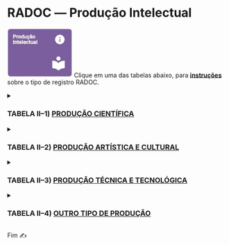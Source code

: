 # RADOC &#x2015; Produção Intelectual

<img src="../media/painel-producao-intelectual.jpg" width="150"> Clique em uma das tabelas abaixo, para <ins>**instruções**</ins> sobre o tipo de registro RADOC.

<details><summary><b><H3>TABELA II–1) <ins>PRODUÇÃO CIENTÍFICA</ins></H3></b></summary>

|Item|Descrição|Pontos|**Origem do Registro**|
|-|-|-|-|
|1|Artigo completo ou texto literário publicado em periódico|-|-|
|1.1|.... Com classificação no Qualis/CAPES **A**|25|[Registro oriundo do _Lattes_](./fonte-lattes.md)|
|1.2|.... Com classificação no Qualis/CAPES **B**|20|[Registro oriundo do _Lattes_](./fonte-lattes.md)|
|1.3|.... Com classificação no Qualis/CAPES **C**|15|[Registro oriundo do _Lattes_](./fonte-lattes.md)|
|1.4|.... Não sujeito à classificação no Qualis/CAPES|10 (máx. 10)|[Registro oriundo do _Lattes_](./fonte-lattes.md)|
|2|Resumo de artigo em periódicos especializados<br>nacional ou internacional com corpo editorial|5|[O docente insere o registro](./fonte-insercao.md)|
|3|Artigos ou textos literários em repositórios de<br>publicação eletrônica ligados a editoras ou universidades|5 (máx. 10)|[O docente insere o registro](./fonte-insercao.md)|
|4|Resumo expandido publicado em anais de congresso|(máx. 10)|-|
|4.1|....	Internacional|8|[Registro oriundo do _Lattes_](./fonte-lattes.md)|
|4.2|.... Nacional|6|[Registro oriundo do _Lattes_](./fonte-lattes.md)|
|4.3|....	Regional ou Local|4|[Registro oriundo do _Lattes_](./fonte-lattes.md)|
|5|Resumo simples publicado em anais de congresso|(máx. 10)|-|
|5.1|.... Internacional|4|[Registro oriundo do _Lattes_](./fonte-lattes.md)|
|5.2|.... Nacional|3|[Registro oriundo do _Lattes_](./fonte-lattes.md)|
|5.3|.... Regional ou Local|2|[Registro oriundo do _Lattes_](./fonte-lattes.md)|
|6|Trabalho completo publicado em anais de congresso científico|10|[Registro oriundo do _Lattes_](./fonte-lattes.md)|
|7|Livro publicado com selo de editora que possua corpo editorial|40|[Registro oriundo do _Lattes_](./fonte-lattes.md)|
|8|Livro publicado com selo de editora que não possua corpo editorial|10|[Registro oriundo do _Lattes_](./fonte-lattes.md)|
|9|Capítulo de livro publicado com selo de editora<br>que possua corpo editorial|10 (máx. 40)|[Registro oriundo do _Lattes_](./fonte-lattes.md)|
|10|Edição ou organização de livro (coletânea) publicado<br>com selo de editora que possua corpo editorial|12|[Registro oriundo do _Lattes_](./fonte-lattes.md)|
|11|Capítulo traduzido de livro publicado<br>com selo de editora que possua corpo editorial|5 (máx. 20)|[Registro oriundo do _Lattes_](./fonte-lattes.md)|
|12|Tradução de livro publicado com selo de editora que possua corpo editorial|20|[Registro oriundo do _Lattes_](./fonte-lattes.md)|
|13|Tradução de artigos publicados em periódicos<br>com classificação no Qualis|10|[O docente insere o registro](./fonte-insercao.md)|
|14|Resenhas, prefácios ou verbetes|5|[O docente insere o registro](./fonte-insercao.md)|
|15|Tradução de resenhas, prefácios ou verbetes|2|[O docente insere o registro](./fonte-insercao.md)|
|16|Livro didático desenvolvido para projetos<br>institucionais/governamentais|10|[Registro oriundo do _Lattes_](./fonte-lattes.md)|
|17|Editor de Anais de Eventos|(máx. 1 evento)|-|
|17.1|.... Internacional|15|[O docente insere o registro](./fonte-insercao.md)|
|17.2|.... Nacional|10|[O docente insere o registro](./fonte-insercao.md)|
|17.3|.... Regional ou Local|5|[O docente insere o registro](./fonte-insercao.md)|
|18|Dissertação de Mestrado defendida e aprovada<br>(sendo o docente o autor da dissertação)|20|[Registro oriundo do _Lattes_](./fonte-lattes.md)|
|19|Tese de Doutorado defendida e aprovada<br>(sendo o docente o autor da tese)|40|[Registro oriundo do _Lattes_](./fonte-lattes.md)|
|20|Bolsista de Produtividade do CNPq|20<br>(para 12 meses)|[O docente insere o registro](./fonte-insercao.md)|
</details>

<details><summary><b><H3>TABELA II–2) <ins>PRODUÇÃO ARTÍSTICA E CULTURAL</ins></H3></b></summary>

|Item|Descrição|Pontos|**Origem do Registro**|
|-|-|-|-|
|1|Criação, produção e direção de filmes, vídeos, discos,<br>audiovisuais, coreografias, peças teatrais, óperas ou musicais,<br>ou musicais apresentados em eventos|-|-|
|1.1|.... Locais ou regionais|10|[Registro oriundo do _Lattes_](./fonte-lattes.md)|
|1.2|.... Nacionais|15|[Registro oriundo do _Lattes_](./fonte-lattes.md)|
|1.3|.... Internacionais|20|[Registro oriundo do _Lattes_](./fonte-lattes.md)|
|2|Criação e produção do projeto gráfico de livros: concepção gráfica<br>(mancha gráfica, diagramação, escolha de fonte)|10|[Registro oriundo do _Lattes_](./fonte-lattes.md)|
|3|Criação de trilha sonora para cinema, televisão ou teatro|15|[Registro oriundo do _Lattes_](./fonte-lattes.md)|
|4|Criação e produção de projeto de iluminação cênica,<br>figurinos, formas animadas e similares|15|[Registro oriundo do _Lattes_](./fonte-lattes.md)|
|5|Design de impressos por peça|1<br>(máx. 20)|[Registro oriundo do _Lattes_](./fonte-lattes.md)|
|6|Exposições e apresentações artísticas locais ou regionais|-|-|
|6.1|.... Participação individual, camerista, solista ou ator principal|16|[Registro oriundo do _Lattes_](./fonte-lattes.md)|
|6.2|.... Participação coletiva ou coadjuvante|5|[Registro oriundo do _Lattes_](./fonte-lattes.md)|
|7|Exposições e apresentações artísticas nacionais|-|-|
|7.1|.... Participação individual, camerista, solista ou ator principal|20|[Registro oriundo do _Lattes_](./fonte-lattes.md)|
|7.2|.... Participação coletiva ou coadjuvante|10|[Registro oriundo do _Lattes_](./fonte-lattes.md)|
|8|Exposições e apresentações artísticas internacionais|-|-|
|8.1|.... Participação individual, camerista, solista ou ator principal|20|[Registro oriundo do _Lattes_](./fonte-lattes.md)|
|8.2|.... Participação coletiva ou coadjuvante|15|[Registro oriundo do _Lattes_](./fonte-lattes.md)|
|9|Composições musicais|-|-|
|9.1|.... Editadas|20|[Registro oriundo do _Lattes_](./fonte-lattes.md)|
|9.2|.... Publicadas em revistas científicas|20|[Registro oriundo do _Lattes_](./fonte-lattes.md)|
|9.3|.... Gravadas|20|[Registro oriundo do _Lattes_](./fonte-lattes.md)|
|9.4|.... Executadas em apresentações públicas|15|[Registro oriundo do _Lattes_](./fonte-lattes.md)|
|10|Produção artística, arquitetônica ou de design premiada em evento|-|-|
|10.1|.... Local ou regional|5|[Registro oriundo do _Lattes_](./fonte-lattes.md)|
|10.2|.... Nacional|10|[Registro oriundo do _Lattes_](./fonte-lattes.md)|
|10.3|.... Internacional|15|[Registro oriundo do _Lattes_](./fonte-lattes.md)|
|11|Arranjos musicais (canto, coral e orquestral)|5|[Registro oriundo do _Lattes_](./fonte-lattes.md)|
|12|presentação artística ou cultural em rádio ou TV|5|[Registro oriundo do _Lattes_](./fonte-lattes.md)|
|13|Sonoplastia (cinema, música, rádio, televisão, teatro)|3|[Registro oriundo do _Lattes_](./fonte-lattes.md)|
|14|Fotos publicitárias, jornalísticas, portfólio ou dossiê jornalístico,<br>ensaio jornalístico ou artístico, charge ou ilustração|3 (máx. 15)|[Registro oriundo do _Lattes_](./fonte-lattes.md)|
</details>

<details><summary><b><H3>TABELA II–3) <ins>PRODUÇÃO TÉCNICA E TECNOLÓGICA</ins></H3></b></summary>

|Item|Descrição|Pontos|**Origem do Registro**|
|-|-|-|-|
|1|Desenvolvimento de programa de computador (software) com registro<br>no INPI ou com disponibilização em ambientes de software livre|20|[Registro oriundo do _Lattes_](./fonte-lattes.md)|
|2|Desenvolvimento de software com divulgação em periódicos indexados<br>e com corpo editorial ou em anais de congresso científico|10|[Registro oriundo do _Lattes_](./fonte-lattes.md)|
|3|Desenvolvimento de software para uso institucional|5<br>(máx. 10)|[Registro oriundo do _Lattes_](./fonte-lattes.md)|
|4|Desenvolvimento e registro no INPI de topografia de circuito integrado|20|[Registro oriundo do _Lattes_](./fonte-lattes.md)|
|5|Desenvolvimento de produto, processo ou técnica<br>com registro de patente no INPI ou modelo de utilidade|20|[Registro oriundo do _Lattes_](./fonte-lattes.md)|
|6|Desenvolvimento e registro no INPI de desenho industrial|20|[Registro oriundo do _Lattes_](./fonte-lattes.md)|
|7|Desenvolvimento e registro no INPI de processo de indicação geográfica|20|[Registro oriundo do _Lattes_](./fonte-lattes.md)|
|8|Desenvolvimento e registro no INPI de marcas|5|[Registro oriundo do _Lattes_](./fonte-lattes.md)|
|9|Membro de corpo editorial de periódicos com classificação Qualis<br>ou de editora universitária / científica|10<br>(para 12 meses)|[O docente insere o registro](./fonte-insercao.md)|
|10|Parecer ad hoc de avaliação para publicação de<br>livros de editoras com corpo editorial|8<br>(máx. 30)|[O docente insere o registro](./fonte-insercao.md)|
|11|Parecer ad hoc de avaliação de artigos para publicação<br>em periódicos especializados com corpo editorial|6<br>(máx. 30)|[O docente insere o registro](./fonte-insercao.md)|
|12|Parecer ad hoc referente a trabalhos a serem apresentados em eventos|(máx. 20)|-|
|12.1|.... Trabalho completo|5|[O docente insere o registro](./fonte-insercao.md)|
|12.2|.... Resumo expandido|3|[O docente insere o registro](./fonte-insercao.md)|
|12.3|.... Resumo|1|[O docente insere o registro](./fonte-insercao.md)|
|13|Revisão ad hoc de periódico científico com classificação Qualis<br>ou de livro publicado com selo de editora que possua corpo editorial|10<br>(máx. 20)|[O docente insere o registro](./fonte-insercao.md)|
|14|Coordenação de mesas redondas, simpósios ou sessões de comunicações|2<br>(máx. 10)|[O docente insere o registro](./fonte-insercao.md)|
|15|Projeto, parecer ou relatório técnico realizado em consultoria<br> ou assessoria oficializada por convite, convênio, contrato ou designação|-|-|
|15.1|.... Parecer com anotação de responsabilidade técnica (ART)<br>ou registro de responsabilidade técnica (RRT)|10|[O docente insere o registro](./fonte-insercao.md)|
|15.2|.... Parecer sem anotação de responsabilidade técnica (ART)<br>ou registro de responsabilidade técnica (RRT)|5|[O docente insere o registro](./fonte-insercao.md)|
|15.3|.... Projeto ou relatório técnico com anotação de responsabilidade técnica (ART)<br>ou registro de responsabilidade técnica (RRT)|20|[O docente insere o registro](./fonte-insercao.md)|
|15.4|.... Projeto ou relatório técnico sem anotação de responsabilidade técnica (ART)<br>ou registro de responsabilidade técnica (RRT)|10|[O docente insere o registro](./fonte-insercao.md)|
|16|Anais, manuais, catálogos, boletins, com ficha bibliográfica<br>(organizador / redator)|5|[O docente insere o registro](./fonte-insercao.md)|
|17|Produção e publicação de mapas, cartas ou similares|10|[Registro oriundo do _Lattes_](./fonte-lattes.md)|
|18|Desenvolvimento de maquete|5|[Registro oriundo do _Lattes_](./fonte-lattes.md)|
|19|Manutenção de obra artística|-|-|
|19.1|.... Restauração de obra artística|20|[O docente insere o registro](./fonte-insercao.md)|
|19.2|.... Conservação de obra artística|10<br>(para 12 meses)|[O docente insere o registro](./fonte-insercao.md)|
|20|Curadoria de exposições|5|[O docente insere o registro](./fonte-insercao.md)|
|21|Produção de cinema, vídeo, rádio, TV ou mídias digitais vinculados<br>aos projetos de ensino, pesquisa e extensão e veiculados na mídia|-|-|
|21.1|.... Editor, roteirista, diretor e produtor|20<br>(para 12 meses)|[O docente insere o registro](./fonte-insercao.md)|
|21.2|.... Participante|3<br>(máx. 9)|[O docente insere o registro](./fonte-insercao.md)|
|22|Criação e manutenção de páginas em Rede sociais, websites e blogs,<br>vinculados aos projetos de ensino, pesquisa e extensão,<br>na área de atuação do professor|4<br>(para 12 meses)<br>(máx. 4)|[O docente insere o registro](./fonte-insercao.md)|
|23|Participação em entrevista, mesa redonda, comentário ou programa de rádio,<br>TV, impressos e mídia digital, vinculados à área de atuação do professor|(máx 10)|-|
|23.1|.... Regional/Local|2|[O docente insere o registro](./fonte-insercao.md)|
|23.2|.... Nacional|3|[O docente insere o registro](./fonte-insercao.md)|
|23.3|.... Internacional|4|[O docente insere o registro](./fonte-insercao.md)|
</details>

<details><summary><b><H3>TABELA II–4) <ins>OUTRO TIPO DE PRODUÇÃO</ins></H3></b></summary>

|Item|Descrição|Pontos|**Origem do Registro**|
|-|-|-|-|
|1|Artigos de opinião veiculados em jornais e revistas<br>(eletrônico ou impresso)|1|[O docente insere o registro](./fonte-insercao.md)|
|2|Texto ou material didático para uso institucional<br>(não fracionados e com ampla divulgação)|2|[O docente insere o registro](./fonte-insercao.md)|
|3|Artigos de divulgação científica, tecnológica e artística veiculados<br>em jornais e revistas (eletrônico ou impresso)|3|[O docente insere o registro](./fonte-insercao.md)|
|4|Apresentação oral de trabalho em congresso científico|3<br>(máx. 9)|[O docente insere o registro](./fonte-insercao.md)|
|5|Apresentação de pôsteres em congresso científico|1<br>(máx. 3)|[O docente insere o registro](./fonte-insercao.md)|
|6|Organização de caderno de programação e resumos de eventos|3<br>(máx. 9)|[O docente insere o registro](./fonte-insercao.md)|
|7|Trabalho premiado em evento científico nacional ou internacional|5|[O docente insere o registro](./fonte-insercao.md)|
|8|Tese, dissertação ou trabalho de iniciação científica premiados por<br>instituições de fomento (sendo o docente o autor ou orientador do produto)|8|[O docente insere o registro](./fonte-insercao.md)|
</details>

Fim &#9997;
